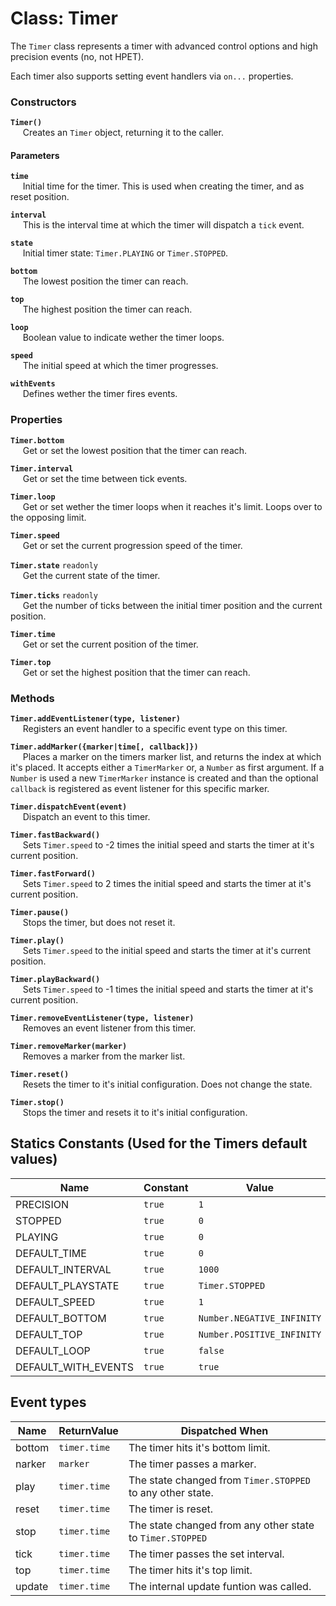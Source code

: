 # Class: Timer
The `Timer` class represents a timer with advanced control options and high precision events (no, not HPET).

Each timer also supports setting event handlers via `on...` properties.

### Constructors
**`Timer()`**  
&nbsp;&nbsp;&nbsp;&nbsp;
Creates an `Timer` object, returning it to the caller.

#### Parameters
**`time`**  
&nbsp;&nbsp;&nbsp;&nbsp;
Initial time for the timer. This is used when creating the timer, and as reset position.

**`interval`**  
&nbsp;&nbsp;&nbsp;&nbsp;
This is the interval time at which the timer will dispatch a `tick` event.

**`state`**  
&nbsp;&nbsp;&nbsp;&nbsp;
Initial timer state: `Timer.PLAYING` or `Timer.STOPPED`.

**`bottom`**  
&nbsp;&nbsp;&nbsp;&nbsp;
The lowest position the timer can reach.

**`top`**  
&nbsp;&nbsp;&nbsp;&nbsp;
The highest position the timer can reach.

**`loop`**  
&nbsp;&nbsp;&nbsp;&nbsp;
Boolean value to indicate wether the timer loops.

**`speed`**  
&nbsp;&nbsp;&nbsp;&nbsp;
The initial speed at which the timer progresses.

**`withEvents`**  
&nbsp;&nbsp;&nbsp;&nbsp;
Defines wether the timer fires events.

### Properties
**`Timer.bottom`**  
&nbsp;&nbsp;&nbsp;&nbsp;
Get or set the lowest position that the timer can reach.

**`Timer.interval`**  
&nbsp;&nbsp;&nbsp;&nbsp;
Get or set the time between tick events.

**`Timer.loop`**  
&nbsp;&nbsp;&nbsp;&nbsp;
Get or set wether the timer loops when it reaches it's limit. Loops over to the opposing limit.

**`Timer.speed`**  
&nbsp;&nbsp;&nbsp;&nbsp;
Get or set the current progression speed of the timer.

**`Timer.state`** `readonly`  
&nbsp;&nbsp;&nbsp;&nbsp;
Get the current state of the timer.

**`Timer.ticks`** ``readonly``  
&nbsp;&nbsp;&nbsp;&nbsp;
Get the number of ticks between the initial timer position and the current position.

**`Timer.time`**  
&nbsp;&nbsp;&nbsp;&nbsp;
Get or set the current position of the timer.

**`Timer.top`**  
&nbsp;&nbsp;&nbsp;&nbsp;
Get or set the highest position that the timer can reach.

### Methods
**`Timer.addEventListener(type, listener)`**  
&nbsp;&nbsp;&nbsp;&nbsp;
Registers an event handler to a specific event type on this timer.

**`Timer.addMarker({marker|time[, callback]})`**  
&nbsp;&nbsp;&nbsp;&nbsp;
Places a marker on the timers marker list, and returns the index at which it's placed. It accepts either a `TimerMarker` or, a `Number` as first argument. If a `Number` is used a new `TimerMarker` instance is created and than the optional `callback` is registered as event listener for this specific marker.

**`Timer.dispatchEvent(event)`**  
&nbsp;&nbsp;&nbsp;&nbsp;
Dispatch an event to this timer.

**`Timer.fastBackward()`**  
&nbsp;&nbsp;&nbsp;&nbsp;
Sets `Timer.speed` to -2 times the initial speed and starts the timer at it's current position.

**`Timer.fastForward()`**  
&nbsp;&nbsp;&nbsp;&nbsp;
Sets `Timer.speed` to 2 times the initial speed and starts the timer at it's current position.

**`Timer.pause()`**  
&nbsp;&nbsp;&nbsp;&nbsp;
Stops the timer, but does not reset it.

**`Timer.play()`**  
&nbsp;&nbsp;&nbsp;&nbsp;
Sets `Timer.speed` to the initial speed and starts the timer at it's current position.

**`Timer.playBackward()`**  
&nbsp;&nbsp;&nbsp;&nbsp;
Sets `Timer.speed` to -1 times the initial speed and starts the timer at it's current position.

**`Timer.removeEventListener(type, listener)`**  
&nbsp;&nbsp;&nbsp;&nbsp;
Removes an event listener from this timer.

**`Timer.removeMarker(marker)`**  
&nbsp;&nbsp;&nbsp;&nbsp;
Removes a marker from the marker list.

**`Timer.reset()`**  
&nbsp;&nbsp;&nbsp;&nbsp;
Resets the timer to it's initial configuration. Does not change the state.

**`Timer.stop()`**  
&nbsp;&nbsp;&nbsp;&nbsp;
Stops the timer and resets it to it's initial configuration.






## Statics Constants (Used for the Timers default values)
Name                | Constant | Value
--------------------|----------|-----------------
PRECISION           | `true`   | `1`
STOPPED             | `true`   | `0`
PLAYING             | `true`   | `0`
DEFAULT_TIME        | `true`   | `0`
DEFAULT_INTERVAL    | `true`   | `1000`
DEFAULT_PLAYSTATE   | `true`   | `Timer.STOPPED`
DEFAULT_SPEED       | `true`   | `1`
DEFAULT_BOTTOM      | `true`   | `Number.NEGATIVE_INFINITY`
DEFAULT_TOP         | `true`   | `Number.POSITIVE_INFINITY`
DEFAULT_LOOP        | `true`   | `false`
DEFAULT_WITH_EVENTS | `true`   | `true`

## Event types
Name      | ReturnValue  | Dispatched When
----------|--------------|-----------------
bottom    | `timer.time` | The timer hits it's bottom limit.
narker    | `marker`     | The timer passes a marker.
play      | `timer.time` | The state changed from `Timer.STOPPED` to any other state.
reset     | `timer.time` | The timer is reset.
stop      | `timer.time` | The state changed from any other state to `Timer.STOPPED`
tick      | `timer.time` | The timer passes the set interval.
top       | `timer.time` | The timer hits it's top limit.
update    | `timer.time` | The internal update funtion was called.






